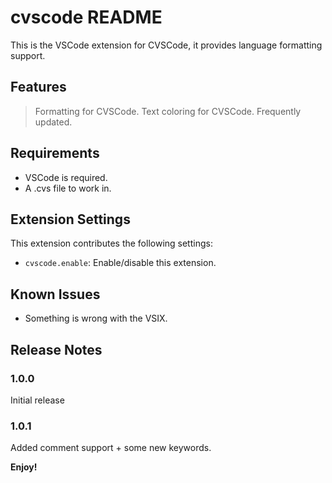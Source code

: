 # cvscode README

This is the VSCode extension for CVSCode, it provides language formatting support.

## Features

> Formatting for CVSCode.
> Text coloring for CVSCode.
> Frequently updated.

## Requirements

* VSCode is required.
* A .cvs file to work in.

## Extension Settings

This extension contributes the following settings:

* `cvscode.enable`: Enable/disable this extension.

## Known Issues

* Something is wrong with the VSIX.

## Release Notes

### 1.0.0

Initial release

### 1.0.1

Added comment support + some new keywords.

**Enjoy!**
